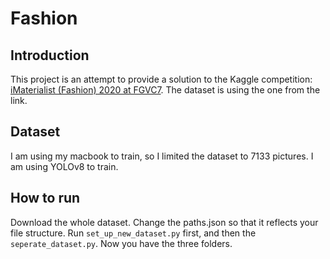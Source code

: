 # Fashion

## Introduction
This project is an attempt to provide a solution to the Kaggle competition: [iMaterialist (Fashion) 2020 at FGVC7](https://www.kaggle.com/competitions/imaterialist-fashion-2020-fgvc7/data). The dataset is using the one from the link. 

## Dataset
I am using my macbook to train, so I limited the dataset to 7133 pictures. I am using YOLOv8 to train.

## How to run
Download the whole dataset. Change the paths.json so that it reflects your file structure. Run `set_up_new_dataset.py` first, and then the `seperate_dataset.py`. Now you have the three folders.
